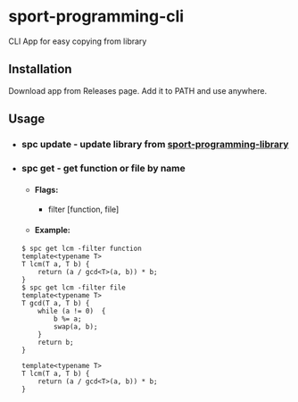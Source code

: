 # sport-programming-cli
CLI App for easy copying from library

## Installation
Download app from Releases page. Add it to PATH and use anywhere.

## Usage
- ### spc update - update library from  [sport-programming-library](https://github.com/0wol/sport-programming-library)
- ### spc get - get function or file by name
  - #### Flags:
    - filter [function, file]
  - #### Example: 
  ```
  $ spc get lcm -filter function
  template<typename T>
  T lcm(T a, T b) {
      return (a / gcd<T>(a, b)) * b;
  }
  $ spc get lcm -filter file
  template<typename T>
  T gcd(T a, T b) {
      while (a != 0)  {
          b %= a;
          swap(a, b);
      }
      return b;
  }
  
  template<typename T>
  T lcm(T a, T b) {
      return (a / gcd<T>(a, b)) * b;
  }
  ```
  
